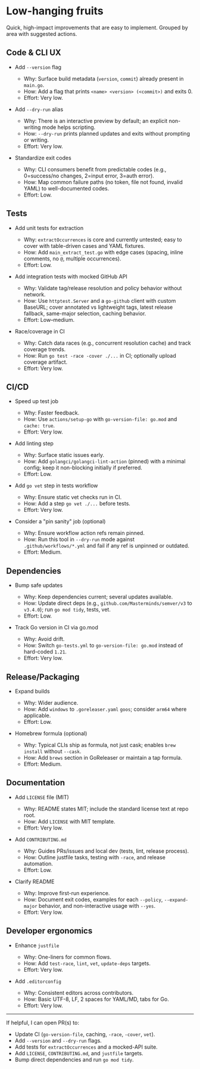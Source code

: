# Low-hanging fruits

Quick, high-impact improvements that are easy to implement. Grouped by area with suggested actions.

## Code & CLI UX
- Add `--version` flag
  - Why: Surface build metadata (`version`, `commit`) already present in `main.go`.
  - How: Add a flag that prints `<name> <version> (<commit>)` and exits 0.
  - Effort: Very low.

- Add `--dry-run` alias
  - Why: There is an interactive preview by default; an explicit non-writing mode helps scripting.
  - How: `--dry-run` prints planned updates and exits without prompting or writing.
  - Effort: Very low.

- Standardize exit codes
  - Why: CLI consumers benefit from predictable codes (e.g., 0=success/no changes, 2=input error, 3=auth error).
  - How: Map common failure paths (no token, file not found, invalid YAML) to well-documented codes.
  - Effort: Low.

## Tests
- Add unit tests for extraction
  - Why: `extractOccurrences` is core and currently untested; easy to cover with table-driven cases and YAML fixtures.
  - How: Add `main_extract_test.go` with edge cases (spacing, inline comments, no `@`, multiple occurrences).
  - Effort: Low.

- Add integration tests with mocked GitHub API
  - Why: Validate tag/release resolution and policy behavior without network.
  - How: Use `httptest.Server` and a `go-github` client with custom BaseURL; cover annotated vs lightweight tags, latest release fallback, same-major selection, caching behavior.
  - Effort: Low–medium.

- Race/coverage in CI
  - Why: Catch data races (e.g., concurrent resolution cache) and track coverage trends.
  - How: Run `go test -race -cover ./...` in CI; optionally upload coverage artifact.
  - Effort: Very low.

## CI/CD
- Speed up test job
  - Why: Faster feedback.
  - How: Use `actions/setup-go` with `go-version-file: go.mod` and `cache: true`.
  - Effort: Very low.

- Add linting step
  - Why: Surface static issues early.
  - How: Add `golangci/golangci-lint-action` (pinned) with a minimal config; keep it non-blocking initially if preferred.
  - Effort: Low.

- Add `go vet` step in tests workflow
  - Why: Ensure static vet checks run in CI.
  - How: Add a step `go vet ./...` before tests.
  - Effort: Very low.

- Consider a "pin sanity" job (optional)
  - Why: Ensure workflow action refs remain pinned.
  - How: Run this tool in `--dry-run` mode against `.github/workflows/*.yml` and fail if any ref is unpinned or outdated.
  - Effort: Medium.

## Dependencies
- Bump safe updates
  - Why: Keep dependencies current; several updates available.
  - How: Update direct deps (e.g., `github.com/Masterminds/semver/v3` to `v3.4.0`); run `go mod tidy`, tests, vet.
  - Effort: Low.

- Track Go version in CI via go.mod
  - Why: Avoid drift.
  - How: Switch `go-tests.yml` to `go-version-file: go.mod` instead of hard-coded `1.21`.
  - Effort: Very low.

## Release/Packaging
- Expand builds
  - Why: Wider audience.
  - How: Add `windows` to `.goreleaser.yaml` `goos`; consider `arm64` where applicable.
  - Effort: Low.

- Homebrew formula (optional)
  - Why: Typical CLIs ship as formula, not just cask; enables `brew install` without `--cask`.
  - How: Add `brews` section in GoReleaser or maintain a tap formula.
  - Effort: Medium.

## Documentation
- Add `LICENSE` file (MIT)
  - Why: README states MIT; include the standard license text at repo root.
  - How: Add `LICENSE` with MIT template.
  - Effort: Very low.

- Add `CONTRIBUTING.md`
  - Why: Guides PRs/issues and local dev (tests, lint, release process).
  - How: Outline justfile tasks, testing with `-race`, and release automation.
  - Effort: Low.

- Clarify README
  - Why: Improve first-run experience.
  - How: Document exit codes, examples for each `--policy`, `--expand-major` behavior, and non-interactive usage with `--yes`.
  - Effort: Very low.

## Developer ergonomics
- Enhance `justfile`
  - Why: One-liners for common flows.
  - How: Add `test-race`, `lint`, `vet`, `update-deps` targets.
  - Effort: Very low.

- Add `.editorconfig`
  - Why: Consistent editors across contributors.
  - How: Basic UTF-8, LF, 2 spaces for YAML/MD, tabs for Go.
  - Effort: Very low.

---

If helpful, I can open PR(s) to:
- Update CI (`go-version-file`, caching, `-race`, `-cover`, `vet`).
- Add `--version` and `--dry-run` flags.
- Add tests for `extractOccurrences` and a mocked-API suite.
- Add `LICENSE`, `CONTRIBUTING.md`, and `justfile` targets.
- Bump direct dependencies and run `go mod tidy`.